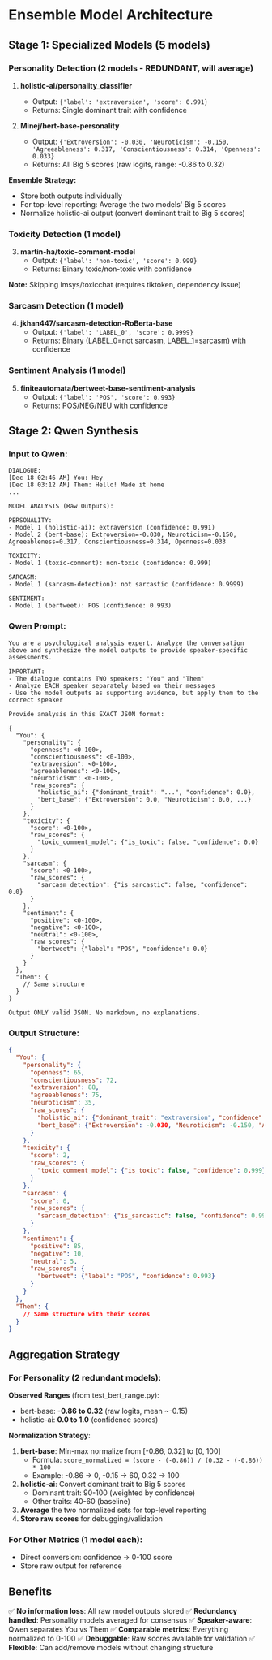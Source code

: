# Ensemble Model Architecture

## Stage 1: Specialized Models (5 models)

### Personality Detection (2 models - REDUNDANT, will average)
1. **holistic-ai/personality_classifier**
   - Output: `{'label': 'extraversion', 'score': 0.991}`
   - Returns: Single dominant trait with confidence

2. **Minej/bert-base-personality**
   - Output: `{'Extroversion': -0.030, 'Neuroticism': -0.150, 'Agreeableness': 0.317, 'Conscientiousness': 0.314, 'Openness': 0.033}`
   - Returns: All Big 5 scores (raw logits, range: -0.86 to 0.32)

**Ensemble Strategy:**
- Store both outputs individually
- For top-level reporting: Average the two models' Big 5 scores
- Normalize holistic-ai output (convert dominant trait to Big 5 scores)

### Toxicity Detection (1 model)
3. **martin-ha/toxic-comment-model**
   - Output: `{'label': 'non-toxic', 'score': 0.999}`
   - Returns: Binary toxic/non-toxic with confidence

**Note:** Skipping lmsys/toxicchat (requires tiktoken, dependency issue)

### Sarcasm Detection (1 model)
4. **jkhan447/sarcasm-detection-RoBerta-base**
   - Output: `{'label': 'LABEL_0', 'score': 0.9999}`
   - Returns: Binary (LABEL_0=not sarcasm, LABEL_1=sarcasm) with confidence

### Sentiment Analysis (1 model)
5. **finiteautomata/bertweet-base-sentiment-analysis**
   - Output: `{'label': 'POS', 'score': 0.993}`
   - Returns: POS/NEG/NEU with confidence

## Stage 2: Qwen Synthesis

### Input to Qwen:
```
DIALOGUE:
[Dec 18 02:46 AM] You: Hey
[Dec 18 03:12 AM] Them: Hello! Made it home
...

MODEL ANALYSIS (Raw Outputs):

PERSONALITY:
- Model 1 (holistic-ai): extraversion (confidence: 0.991)
- Model 2 (bert-base): Extroversion=-0.030, Neuroticism=-0.150, Agreeableness=0.317, Conscientiousness=0.314, Openness=0.033

TOXICITY:
- Model 1 (toxic-comment): non-toxic (confidence: 0.999)

SARCASM:
- Model 1 (sarcasm-detection): not sarcastic (confidence: 0.9999)

SENTIMENT:
- Model 1 (bertweet): POS (confidence: 0.993)
```

### Qwen Prompt:
```
You are a psychological analysis expert. Analyze the conversation above and synthesize the model outputs to provide speaker-specific assessments.

IMPORTANT:
- The dialogue contains TWO speakers: "You" and "Them"
- Analyze EACH speaker separately based on their messages
- Use the model outputs as supporting evidence, but apply them to the correct speaker

Provide analysis in this EXACT JSON format:

{
  "You": {
    "personality": {
      "openness": <0-100>,
      "conscientiousness": <0-100>,
      "extraversion": <0-100>,
      "agreeableness": <0-100>,
      "neuroticism": <0-100>,
      "raw_scores": {
        "holistic_ai": {"dominant_trait": "...", "confidence": 0.0},
        "bert_base": {"Extroversion": 0.0, "Neuroticism": 0.0, ...}
      }
    },
    "toxicity": {
      "score": <0-100>,
      "raw_scores": {
        "toxic_comment_model": {"is_toxic": false, "confidence": 0.0}
      }
    },
    "sarcasm": {
      "score": <0-100>,
      "raw_scores": {
        "sarcasm_detection": {"is_sarcastic": false, "confidence": 0.0}
      }
    },
    "sentiment": {
      "positive": <0-100>,
      "negative": <0-100>,
      "neutral": <0-100>,
      "raw_scores": {
        "bertweet": {"label": "POS", "confidence": 0.0}
      }
    }
  },
  "Them": {
    // Same structure
  }
}

Output ONLY valid JSON. No markdown, no explanations.
```

### Output Structure:

```json
{
  "You": {
    "personality": {
      "openness": 65,
      "conscientiousness": 72,
      "extraversion": 88,
      "agreeableness": 75,
      "neuroticism": 35,
      "raw_scores": {
        "holistic_ai": {"dominant_trait": "extraversion", "confidence": 0.991},
        "bert_base": {"Extroversion": -0.030, "Neuroticism": -0.150, "Agreeableness": 0.317, "Conscientiousness": 0.314, "Openness": 0.033}
      }
    },
    "toxicity": {
      "score": 2,
      "raw_scores": {
        "toxic_comment_model": {"is_toxic": false, "confidence": 0.999}
      }
    },
    "sarcasm": {
      "score": 0,
      "raw_scores": {
        "sarcasm_detection": {"is_sarcastic": false, "confidence": 0.9999}
      }
    },
    "sentiment": {
      "positive": 85,
      "negative": 10,
      "neutral": 5,
      "raw_scores": {
        "bertweet": {"label": "POS", "confidence": 0.993}
      }
    }
  },
  "Them": {
    // Same structure with their scores
  }
}
```

## Aggregation Strategy

### For Personality (2 redundant models):

**Observed Ranges** (from test_bert_range.py):
- bert-base: **-0.86 to 0.32** (raw logits, mean ~-0.15)
- holistic-ai: **0.0 to 1.0** (confidence scores)

**Normalization Strategy**:
1. **bert-base**: Min-max normalize from [-0.86, 0.32] to [0, 100]
   - Formula: `score_normalized = (score - (-0.86)) / (0.32 - (-0.86)) * 100`
   - Example: -0.86 → 0, -0.15 → 60, 0.32 → 100
2. **holistic-ai**: Convert dominant trait to Big 5 scores
   - Dominant trait: 90-100 (weighted by confidence)
   - Other traits: 40-60 (baseline)
3. **Average** the two normalized sets for top-level reporting
4. **Store raw scores** for debugging/validation

### For Other Metrics (1 model each):
- Direct conversion: confidence → 0-100 score
- Store raw output for reference

## Benefits

✅ **No information loss**: All raw model outputs stored
✅ **Redundancy handled**: Personality models averaged for consensus
✅ **Speaker-aware**: Qwen separates You vs Them
✅ **Comparable metrics**: Everything normalized to 0-100
✅ **Debuggable**: Raw scores available for validation
✅ **Flexible**: Can add/remove models without changing structure
